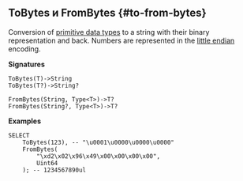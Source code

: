 
## ToBytes и FromBytes {#to-from-bytes}

Conversion of [primitive data types](../../../types/primitive.md) to a string with their binary representation and back. Numbers are represented in the [little endian](https://en.wikipedia.org/wiki/Endianness#Little-endian) encoding.

**Signatures**
```
ToBytes(T)->String
ToBytes(T?)->String?

FromBytes(String, Type<T>)->T?
FromBytes(String?, Type<T>)->T?
```

**Examples**
```yql
SELECT
    ToBytes(123), -- "\u0001\u0000\u0000\u0000"
    FromBytes(
        "\xd2\x02\x96\x49\x00\x00\x00\x00",
        Uint64
    ); -- 1234567890ul
```
